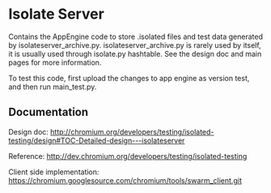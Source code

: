 Isolate Server
==============

Contains the AppEngine code to store .isolated files and test data generated by
isolateserver_archive.py. isolateserver_archive.py is rarely used by itself, it
is usually used through isolate.py hashtable. See the design doc and main pages
for more information.

To test this code, first upload the changes to app engine as version test, and
then run main_test.py.

Documentation
-------------

Design doc:
http://chromium.org/developers/testing/isolated-testing/design#TOC-Detailed-design---isolateserver

Reference:
http://dev.chromium.org/developers/testing/isolated-testing

Client side implementation:
https://chromium.googlesource.com/chromium/tools/swarm_client.git
